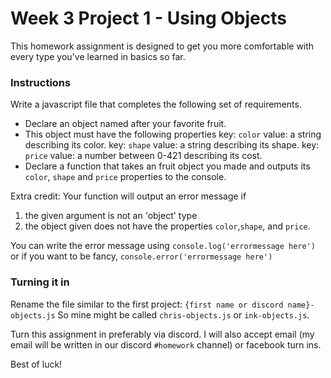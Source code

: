 # Week 3 Project 1 - Using Objects

This homework assignment is designed to get you more comfortable with every type you've learned in basics so far.

### Instructions

Write a javascript file that completes the following set of requirements.

- Declare an object named after your favorite fruit.
- This object must have the following properties
  key: `color`
  value: a string describing its color.
  key: `shape`
  value: a string describing its shape.
  key: `price`
  value: a number between 0-421 describing its cost.
- Declare a function that takes an fruit object you made and outputs its `color`, `shape` and `price` properties to the console.

Extra credit: Your function will output an error message if

1. the given argument is not an 'object' type
2. the object given does not have the properties `color`,`shape`, and `price`.

You can write the error message using `console.log('errormessage here')` or if you want to be fancy, `console.error('errormessage here')`

### Turning it in

Rename the file similar to the first project: `{first name or discord name}-objects.js` So mine might be called `chris-objects.js` or `ink-objects.js`.

Turn this assignment in preferably via discord. I will also accept email (my email will be written in our discord `#homework` channel) or facebook turn ins.

Best of luck!